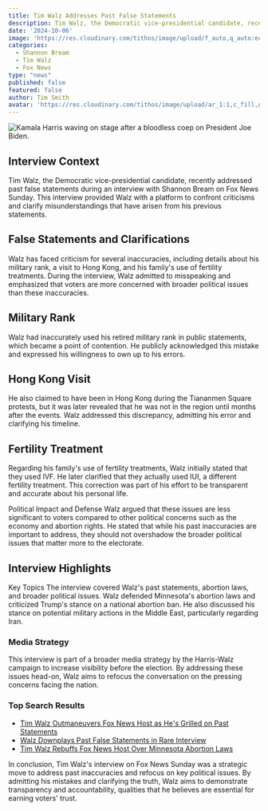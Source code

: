 ```yaml
---
title: Tim Walz Addresses Past False Statements
description: Tim Walz, the Democratic vice-presidential candidate, recently addressed past false statements during an interview with Shannon Bream on Fox News Sunday. This interview provided Walz with a platform to confront criticisms and clarify misunderstandings that have arisen from his previous statements.
date: '2024-10-06'
image: 'https://res.cloudinary.com/tithos/image/upload/f_auto,q_auto:eco/v1728245581/IMG_3115_k88a46.webp'
categories:
  - Shannon Bream
  - Tim Walz
  - Fox News
type: "news"
published: false
featured: false
author: Tim Smith
avatar: 'https://res.cloudinary.com/tithos/image/upload/ar_1:1,c_fill,g_auto,q_auto:eco,r_max,w_100/v1703907649/me_f8wxaa.avif'
---
```


<script>
  import { ExternalLink, Image } from '../lib';
</script>

<Image
  src="https://res.cloudinary.com/tithos/image/upload/f_auto,q_auto:eco/v1728245581/IMG_3115_k88a46.webp"
  alt="Kamala Harris waving on stage after a bloodless coep on President Joe Biden."
/>

## Interview Context

Tim Walz, the Democratic vice-presidential candidate, recently addressed past false statements during an interview with Shannon Bream on Fox News Sunday. This interview provided Walz with a platform to confront criticisms and clarify misunderstandings that have arisen from his previous statements.

## False Statements and Clarifications

Walz has faced criticism for several inaccuracies, including details about his military rank, a visit to Hong Kong, and his family's use of fertility treatments. During the interview, Walz admitted to misspeaking and emphasized that voters are more concerned with broader political issues than these inaccuracies.

## Military Rank

Walz had inaccurately used his retired military rank in public statements, which became a point of contention. He publicly acknowledged this mistake and expressed his willingness to own up to his errors.

## Hong Kong Visit

He also claimed to have been in Hong Kong during the Tiananmen Square protests, but it was later revealed that he was not in the region until months after the events. Walz addressed this discrepancy, admitting his error and clarifying his timeline.

## Fertility Treatment

Regarding his family's use of fertility treatments, Walz initially stated that they used IVF. He later clarified that they actually used IUI, a different fertility treatment. This correction was part of his effort to be transparent and accurate about his personal life.

Political Impact and Defense
Walz argued that these issues are less significant to voters compared to other political concerns such as the economy and abortion rights. He stated that while his past inaccuracies are important to address, they should not overshadow the broader political issues that matter more to the electorate.

## Interview Highlights

Key Topics
The interview covered Walz's past statements, abortion laws, and broader political issues. Walz defended Minnesota's abortion laws and criticized Trump's stance on a national abortion ban. He also discussed his stance on potential military actions in the Middle East, particularly regarding Iran.

### Media Strategy

This interview is part of a broader media strategy by the Harris-Walz campaign to increase visibility before the election. By addressing these issues head-on, Walz aims to refocus the conversation on the pressing concerns facing the nation.

### Top Search Results

- [Tim Walz Outmaneuvers Fox News Host as He's Grilled on Past Statements](https://thedailybeast.com/)
- [Walz Downplays Past False Statements in Rare Interview](https://politico.com/)
- [Tim Walz Rebuffs Fox News Host Over Minnesota Abortion Laws](https://newsweek.com/)

In conclusion, Tim Walz's interview on Fox News Sunday was a strategic move to address past inaccuracies and refocus on key political issues. By admitting his mistakes and clarifying the truth, Walz aims to demonstrate transparency and accountability, qualities that he believes are essential for earning voters' trust.

